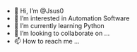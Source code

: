 - 👋 Hi, I’m @Jsus0
- 👀 I’m interested in Automation Software
- 🌱 I’m currently learning Python
- 💞️ I’m looking to collaborate on ...
- 📫 How to reach me ...

<!---
Jsus0/Jsus0 is a ✨ special ✨ repository because its `README.md` (this file) appears on your GitHub profile.
You can click the Preview link to take a look at your changes.
--->
